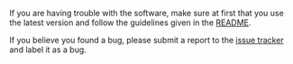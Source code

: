 If you are having trouble with the software,
make sure at first that you use the latest version and
follow the guidelines given in the [README](README.md).

If you believe you found a bug, please submit a report
to the [issue tracker](../../issues) and label it as a bug.
